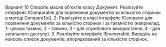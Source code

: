 Вариант 10
Створіть масив об'єктів класу Документ. Реалізуйте інтерфейс  IComparable для порівняння документів за кількістю сторінок  в методі CompareTo().
2. Реалізуйте в класі інтерфейс IComparer для порівняння документів за кількістю сторінок і за таємністю (наприклад, 1- цілком таємно, 2 – таємно, 3 – для службового використання, 4 – для загального доступу).
3. Реалізуйте інтерфейс IEnumerable. Виведіть на консоль список документів, впорядкований за кількістю сторінок.
